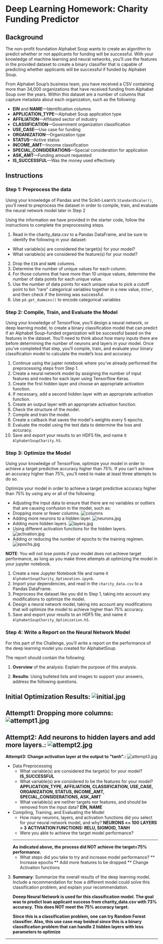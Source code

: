 # Deep Learning Homework: Charity Funding Predictor

## Background

The non-profit foundation Alphabet Soup wants to create an algorithm to predict whether or not applicants for funding will be successful. With your knowledge of machine learning and neural networks, you’ll use the features in the provided dataset to create a binary classifier that is capable of predicting whether applicants will be successful if funded by Alphabet Soup.

From Alphabet Soup’s business team, you have received a CSV containing more than 34,000 organizations that have received funding from Alphabet Soup over the years. Within this dataset are a number of columns that capture metadata about each organization, such as the following:

* **EIN** and **NAME**—Identification columns
* **APPLICATION_TYPE**—Alphabet Soup application type
* **AFFILIATION**—Affiliated sector of industry
* **CLASSIFICATION**—Government organization classification
* **USE_CASE**—Use case for funding
* **ORGANIZATION**—Organization type
* **STATUS**—Active status
* **INCOME_AMT**—Income classification
* **SPECIAL_CONSIDERATIONS**—Special consideration for application
* **ASK_AMT**—Funding amount requested
* **IS_SUCCESSFUL**—Was the money used effectively

## Instructions

### Step 1: Preprocess the data

Using your knowledge of Pandas and the Scikit-Learn’s `StandardScaler()`, you’ll need to preprocess the dataset in order to compile, train, and evaluate the neural network model later in Step 2

Using the information we have provided in the starter code, follow the instructions to complete the preprocessing steps.

1. Read in the charity_data.csv to a Pandas DataFrame, and be sure to identify the following in your dataset:
  * What variable(s) are considered the target(s) for your model?
  * What variable(s) are considered the feature(s) for your model?
2. Drop the `EIN` and `NAME` columns.
3. Determine the number of unique values for each column.
4. For those columns that have more than 10 unique values, determine the number of data points for each unique value.
6. Use the number of data points for each unique value to pick a cutoff point to bin "rare" categorical variables together in a new value, `Other`, and then check if the binning was successful.
7. Use `pd.get_dummies()` to encode categorical variables

### Step 2: Compile, Train, and Evaluate the Model

Using your knowledge of TensorFlow, you’ll design a neural network, or deep learning model, to create a binary classification model that can predict if an Alphabet Soup–funded organization will be successful based on the features in the dataset. You’ll need to think about how many inputs there are before determining the number of neurons and layers in your model. Once you’ve completed that step, you’ll compile, train, and evaluate your binary classification model to calculate the model’s loss and accuracy.

1. Continue using the jupter notebook where you’ve already performed the preprocessing steps from Step 1.
2. Create a neural network model by assigning the number of input features and nodes for each layer using Tensorflow Keras.
3. Create the first hidden layer and choose an appropriate activation function.
4. If necessary, add a second hidden layer with an appropriate activation function.
5. Create an output layer with an appropriate activation function.
6. Check the structure of the model.
7. Compile and train the model.
8. Create a callback that saves the model's weights every 5 epochs.
9. Evaluate the model using the test data to determine the loss and accuracy.
10. Save and export your results to an HDF5 file, and name it `AlphabetSoupCharity.h5`.

### Step 3: Optimize the Model

Using your knowledge of TensorFlow, optimize your model in order to achieve a target predictive accuracy higher than 75%. If you can't achieve an accuracy higher than 75%, you'll need to make at least three attempts to do so.

Optimize your model in order to achieve a target predictive accuracy higher than 75% by using any or all of the following:

* Adjusting the input data to ensure that there are no variables or outliers that are causing confusion in the model, such as:
* Dropping more or fewer columns.
 ![columns](https://github.com/edtorrente/Deep-Learning-Charity-Funding-Predictor/blob/main/Images/columns.JPG)
* Adding more neurons to a hidden layer.
 ![neurons.jpg](https://github.com/edtorrente/Deep-Learning-Charity-Funding-Predictor/blob/main/Images/neurons.JPG)
* Adding more hidden layers.
 ![layers.jpg](https://github.com/edtorrente/Deep-Learning-Charity-Funding-Predictor/blob/main/Images/layers.JPG)
* Using different activation functions for the hidden layers.
 ![activation.jpg](https://github.com/edtorrente/Deep-Learning-Charity-Funding-Predictor/blob/main/Images/activation.JPG)
* Adding or reducing the number of epochs to the training regimen.
 ![epochs.jpg](https://github.com/edtorrente/Deep-Learning-Charity-Funding-Predictor/blob/main/Images/epochs.JPG)

**NOTE**: You will not lose points if your model does not achieve target performance, as long as you make three attempts at optimizing the model in your jupyter notebook.

1. Create a new Jupyter Notebook file and name it `AlphabetSoupCharity_Optimzation.ipynb`.
2. Import your dependencies, and read in the `charity_data.csv` to a Pandas DataFrame.
3. Preprocess the dataset like you did in Step 1, taking into account any modifications to optimize the model.
4. Design a neural network model, taking into account any modifications that will optimize the model to achieve higher than 75% accuracy.
5. Save and export your results to an HDF5 file, and name it `AlphabetSoupCharity_Optimization.h5`.

### Step 4: Write a Report on the Neural Network Model

For this part of the Challenge, you’ll write a report on the performance of the deep learning model you created for AlphabetSoup.

The report should contain the following:

1. **Overview** of the analysis: Explain the purpose of this analysis.

2. **Results**: Using bulleted lists and images to support your answers, address the following questions.

Initial Optimization Results:
![initial.jpg](https://github.com/edtorrente/Deep-Learning-Charity-Funding-Predictor/blob/main/Images/initial.JPG)
---
Attempt1: Dropping more columns:
![attempt1.jpg](https://github.com/edtorrente/Deep-Learning-Charity-Funding-Predictor/blob/main/Images/attempt1.JPG)
---
Attempt2: Add neurons to hidden layers and add more layers.:
![attempt2.jpg](https://github.com/edtorrente/Deep-Learning-Charity-Funding-Predictor/blob/main/Images/attempt2.JPG)
---
**Attempt3: Change activation layer at the output to "tanh".:**
![attempt3.jpg](https://github.com/edtorrente/Deep-Learning-Charity-Funding-Predictor/blob/main/Images/attempt3.JPG)


  * Data Preprocessing
    * What variable(s) are considered the target(s) for your model? 
	**IS_SUCCESSFUL**
    * What variable(s) are considered to be the features for your model?
	**APPLICATION_TYPE, AFFILIATION, CLASSIFICATION, USE_CASE, ORGANIZATION, STATUS, INCOME_AMT,**
	**SPECIAL_CONSIDERATIONS, ASK_AMT**
    * What variable(s) are neither targets nor features, and should be removed from the input data?
	**EIN, NAME**
  * Compiling, Training, and Evaluating the Model
    * How many neurons, layers, and activation functions did you select for your neural network model, and why?
	**NEURONS <= 100**
	**LAYERS = 3**
	**ACTIVIATION FUNCTIONS: RELU, SIGMOID, TANH**
    * Were you able to achieve the target model performance?
    ---
	**As indicated above, the process did NOT achieve the target=75% performance.**
    * What steps did you take to try and increase model performance?
	** Increase epochs
	** Add more features to be dropped
	** Change Activation functions

3. **Summary**: Summarize the overall results of the deep learning model. Include a recommendation for how a different model could solve this classification problem, and explain your recommendation.

	**Deeep Neural Network is used for this classification model. The goal was to predict loan applicant success from charity_data.csv with 73% accuracy. This does NOT meet the 75% accuracy target.**

	**Since this is a classification problem, one can try Random Forest classifier. Also, this use case may beideal since this is a binary classification problem that can handle 2 hidden layers with less parameters to 
	optimize**

- - -

